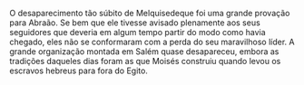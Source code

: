 ﻿O desaparecimento tão súbito de Melquisedeque foi uma grande provação para Abraão. Se bem que ele tivesse avisado plenamente aos seus seguidores que deveria em algum tempo partir do modo como havia chegado, eles não se conformaram com a perda do seu maravilhoso líder. A grande organização montada em Salém quase desapareceu, embora as tradições daqueles dias foram as que Moisés construiu quando levou os escravos hebreus para fora do Egito.